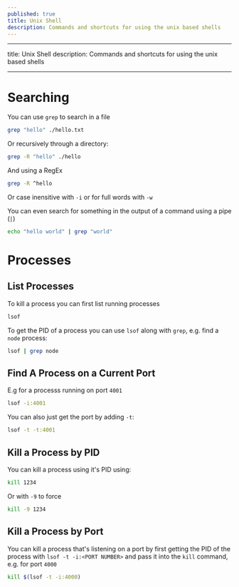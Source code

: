 ```yaml
---
published: true
title: Unix Shell
description: Commands and shortcuts for using the unix based shells
---
```


---

title: Unix Shell
description: Commands and shortcuts for using the unix based shells

---

# Searching

You can use `grep` to search in a file

```sh
grep "hello" ./hello.txt
```

Or recursively through a directory:

```sh
grep -R "hello" ./hello
```

And using a RegEx

```sh
grep -R ^hello
```

Or case inensitive with `-i` or for full words with `-w`

You can even search for something in the output of a command using a pipe (`|`)

```sh
echo "hello world" | grep "world"
```

# Processes

## List Processes

To kill a process you can first list running processes

```sh
lsof
```

To get the PID of a process you can use `lsof` along with `grep`, e.g. find a `node` process:

```sh
lsof | grep node
```

## Find A Process on a Current Port

E.g for a processs running on port `4001`

```sh
lsof -i:4001
```

You can also just get the port by adding `-t`:

```sh
lsof -t -t:4001
```

## Kill a Process by PID

You can kill a process using it's PID using:

```sh
kill 1234
```

Or with `-9` to force

```sh
kill -9 1234
```

## Kill a Process by Port

You can kill a process that's listening on a port by first getting the PID of the process with `lsof -t -i:<PORT NUMBER>` and pass it into the `kill` command, e.g. for port `4000`

```sh
kill $(lsof -t -i:4000)
```
